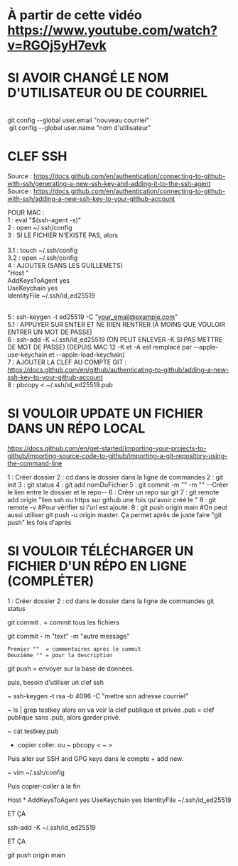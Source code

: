 # À partir de cette vidéo https://www.youtube.com/watch?v=RGOj5yH7evk

# SI AVOIR CHANGÉ LE NOM D'UTILISATEUR OU DE COURRIEL

<br> git config --global user.email "nouveau courriel"
<br> git config --global user.name "nom d'utilisateur"

# CLEF SSH

Source : https://docs.github.com/en/authentication/connecting-to-github-with-ssh/generating-a-new-ssh-key-and-adding-it-to-the-ssh-agent
Source : https://docs.github.com/en/authentication/connecting-to-github-with-ssh/adding-a-new-ssh-key-to-your-github-account

POUR MAC :
<br>1 : eval "$(ssh-agent -s)"
<br>2 : open ~/.ssh/config
<br>3 : SI LE FICHIER N'EXISTE PAS, alors  
<br>3.1 : touch ~/.ssh/config
<br>3.2 : open ~/.ssh/config
<br>4 : AJOUTER (SANS LES GUILLEMETS)
<br>"Host \"
<br>AddKeysToAgent yes
<br>UseKeychain yes
<br>IdentityFile ~/.ssh/id_ed25519

<br>5 : ssh-keygen -t ed25519 -C "your_email@example.com"
<br>5.1 : APPUYER SUR ENTER ET NE RIEN RENTRER (À MOINS QUE VOULOIR ENTRER UN MOT DE PASSE)
<br>6 : ssh-add -K ~/.ssh/id_ed25519 (ON PEUT ENLEVER -K SI PAS METTRE DE MOT DE PASSE) (DEPUIS MAC 12 -K et -A est remplacé par --apple-use-keychain et --apple-load-keychain)
<br>7 : AJOUTER LA CLEF AU COMPTE GIT : https://docs.github.com/en/github/authenticating-to-github/adding-a-new-ssh-key-to-your-github-account
<br>8 : pbcopy < ~/.ssh/id_ed25519.pub

# SI VOULOIR UPDATE UN FICHIER DANS UN RÉPO LOCAL

https://docs.github.com/en/get-started/importing-your-projects-to-github/importing-source-code-to-github/importing-a-git-repository-using-the-command-line

1 : Créer dossier
2 : cd dans le dossier dans la ligne de commandes
2 : git init
3 : git status
4 : git add nomDuFichier
5 : git commit -m "" -m ""
--Créer le lien entre le dossier et le repo--
6 : Créer un repo sur git
7 : git remote add origin "lien ssh ou https sur github une fois qu'avoir créé le "
8 : git remote -v
#Pour vérifier si l'url est ajouté.
9 : git push origin main
#On peut aussi utiliser git push -u origin master. Ça permet après de juste faire "git push" les fois d'après

# SI VOULOIR TÉLÉCHARGER UN FICHIER D'UN RÉPO EN LIGNE (COMPLÉTER)

1 : Créer dossier
2 : cd dans le dossier dans la ligne de commandes
git status

git commit . = commit tous les fichiers

git commit - m "text" -m "autre message"

    Premier ""  = commentaires après le commit
    Deuxième "" = pour la description

git push = envoyer sur la base de données.

puis, besoin d'utiliser un clef ssh

~ ssh-keygen -t rsa -b 4096 -C "mettre son adresse courriel"

~ ls | grep testkey
alors on va voir la clef publique et privée
.pub = clef publique
sans .pub, alors garder privé.

~ cat testkey.pub

- copier coller. ou ~ pbcopy < ~ >

Puis aller sur SSH and GPG keys dans le compte + add new.

~ vim ~/.ssh/config

Puis copier-coller à la fin

Host \*
AddKeysToAgent yes
UseKeychain yes
IdentityFile ~/.ssh/id_ed25519

ET ÇA

ssh-add -K ~/.ssh/id_ed25519

ET ÇA

git push origin main
